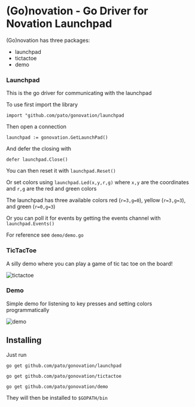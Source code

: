 (Go)novation - Go Driver for Novation Launchpad
============

(Go)novation has three packages:
* launchpad
* tictactoe
* demo

### Launchpad

This is the go driver for communicating with the launchpad

To use first import the library

`import "github.com/pato/gonovation/launchpad`

Then open a connection

`launchpad := gonovation.GetLaunchPad()`

And defer the closing with 

`defer launchpad.Close()`

You can then reset it with `launchpad.Reset()`

Or set colors using `launchpad.Led(x,y,r,g)` where `x,y` are the coordinates and `r,g` are the red and green colors

The launchpad has three available colors red (`r=3,g=0`), yellow (`r=3,g=3`), and green (`r=0,g=3`)

Or you can poll it for events by getting the events channel with `launchpad.Events()`

For reference see `demo/demo.go`

### TicTacToe

A silly demo where you can play a game of tic tac toe on the board!

![tictactoe](http://plankenau/i/tctcte.gif)

### Demo

Simple demo for listening to key presses and setting colors programmatically

![demo](http://plankenau/i/dmo.gif)


## Installing

Just run

`go get github.com/pato/gonovation/launchpad`

`go get github.com/pato/gonovation/tictactoe`

`go get github.com/pato/gonovation/demo`

They will then be installed to `$GOPATH/bin`
